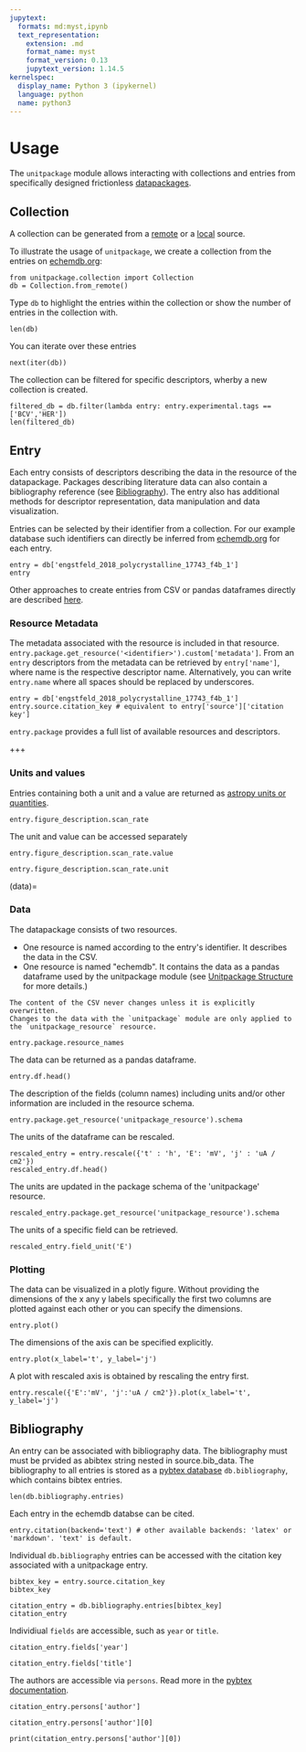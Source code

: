 ```yaml
---
jupytext:
  formats: md:myst,ipynb
  text_representation:
    extension: .md
    format_name: myst
    format_version: 0.13
    jupytext_version: 1.14.5
kernelspec:
  display_name: Python 3 (ipykernel)
  language: python
  name: python3
---
```


# Usage

The `unitpackage` module allows interacting with collections and entries from specifically designed frictionless [datapackages](unitpackage.md).

## Collection

A collection can be generated from a [remote](../api/remote.md) or a [local](../api/local.md) source.

To illustrate the usage of `unitpackage`, we create a collection from the entries on [echemdb.org](https://www.echemdb.org/cv):

```{code-cell} ipython3
from unitpackage.collection import Collection
db = Collection.from_remote()
```

Type `db` to highlight the entries within the collection or show the number of entries in the collection with.

```{code-cell} ipython3
len(db)
```

You can iterate over these entries

```{code-cell} ipython3
next(iter(db))
```

The collection can be filtered for specific descriptors,
wherby a new collection is created.

```{code-cell} ipython3
filtered_db = db.filter(lambda entry: entry.experimental.tags == ['BCV','HER'])
len(filtered_db)
```

## Entry

Each entry consists of descriptors describing the data in the resource of the datapackage. Packages describing literature data can also contain a bibliography reference (see [Bibliography](#bibliography)). The entry also has additional methods for descriptor representation, data manipulation and data visualization.

Entries can be selected by their identifier from a collection. For our example database such identifiers can directly be inferred from [echemdb.org](https://www.echemdb.org/cv) for each entry.

```{code-cell} ipython3
entry = db['engstfeld_2018_polycrystalline_17743_f4b_1']
entry
```

Other approaches to create entries from CSV or pandas dataframes directly are described [here](load_and_save.md).

### Resource Metadata

The metadata associated with the resource is included in that resource. `entry.package.get_resource('<identifier>').custom['metadata']`.
From an `entry` descriptors from the metadata can be retrieved by `entry['name']`,
where name is the respective descriptor name. Alternatively, you can write `entry.name`
where all spaces should be replaced by underscores.

```{code-cell} ipython3
entry = db['engstfeld_2018_polycrystalline_17743_f4b_1']
entry.source.citation_key # equivalent to entry['source']['citation key']
```

`entry.package` provides a full list of available resources and descriptors.

+++

### Units and values

Entries containing both a unit and a value are returned as [astropy units or quantities](https://docs.astropy.org/en/stable/units/index.html).

```{code-cell} ipython3
entry.figure_description.scan_rate
```

The unit and value can be accessed separately

```{code-cell} ipython3
entry.figure_description.scan_rate.value
```

```{code-cell} ipython3
entry.figure_description.scan_rate.unit
```

(data)=
### Data

The datapackage consists of two resources.

* One resource is named according to the entry's identifier. It describes the data in the CSV.
* One resource is named "echemdb". It contains the data as a pandas dataframe used by the unitpackage module (see [Unitpackage Structure](unitpackage.md) for more details.)

```{note}
The content of the CSV never changes unless it is explicitly overwritten.
Changes to the data with the `unitpackage` module are only applied to the `unitpackage_resource` resource.
```

```{code-cell} ipython3
entry.package.resource_names
```

The data can be returned as a pandas dataframe.

```{code-cell} ipython3
entry.df.head()
```

The description of the fields (column names) including units and/or other information are included in the resource schema.

```{code-cell} ipython3
entry.package.get_resource('unitpackage_resource').schema
```

The units of the dataframe can be rescaled.

```{code-cell} ipython3
rescaled_entry = entry.rescale({'t' : 'h', 'E': 'mV', 'j' : 'uA / cm2'})
rescaled_entry.df.head()
```

The units are updated in the package schema of the 'unitpackage' resource.

```{code-cell} ipython3
rescaled_entry.package.get_resource('unitpackage_resource').schema
```

The units of a specific field can be retrieved.

```{code-cell} ipython3
rescaled_entry.field_unit('E')
```

### Plotting

The data can be visualized in a plotly figure. Without providing the dimensions of the x any y labels specifically the first two columns are plotted against each other or you can specify the dimensions.

```{code-cell} ipython3
entry.plot()
```

The dimensions of the axis can be specified explicitly.

```{code-cell} ipython3
entry.plot(x_label='t', y_label='j')
```

A plot with rescaled axis is obtained by rescaling the entry first.

```{code-cell} ipython3
entry.rescale({'E':'mV', 'j':'uA / cm2'}).plot(x_label='t', y_label='j')
```

## Bibliography

An entry can be associated with bibliography data. The bibliography must must be prvided as abibtex string nested in source.bib_data. The bibliography to all entries is stored as a [pybtex database](https://docs.pybtex.org/api) `db.bibliography`,
which contains bibtex entries.

```{code-cell} ipython3
len(db.bibliography.entries)
```

Each entry in the echemdb databse can be cited.

```{code-cell} ipython3
entry.citation(backend='text') # other available backends: 'latex' or 'markdown'. 'text' is default.
```

Individual `db.bibliography` entries can be accessed with the citation key associated with a unitpackage entry.

```{code-cell} ipython3
bibtex_key = entry.source.citation_key
bibtex_key
```

```{code-cell} ipython3
citation_entry = db.bibliography.entries[bibtex_key]
citation_entry
```

Individiual `fields` are accessible, such as `year` or `title`.

```{code-cell} ipython3
citation_entry.fields['year']
```

```{code-cell} ipython3
citation_entry.fields['title']
```

The authors are accessible via `persons`. Read more in the [pybtex documentation](https://docs.pybtex.org/api/parsing.html?highlight=persons#pybtex.database.Entry.persons).

```{code-cell} ipython3
citation_entry.persons['author']
```

```{code-cell} ipython3
citation_entry.persons['author'][0]
```

```{code-cell} ipython3
print(citation_entry.persons['author'][0])
```
